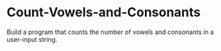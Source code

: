 # Count-Vowels-and-Consonants
Build a program that counts the number of vowels and consonants in a user-input string.

